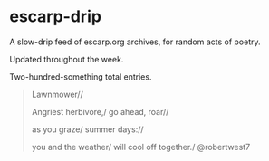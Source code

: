 # escarp-drip

A slow-drip feed of escarp.org archives, for random acts of poetry.

<!-- serendipity; refeed -->

Updated throughout the week.

<!-- Atom feed: (all) or (clean) -->

Two-hundred-something total entries. <!-- Loops until the heat-death of GitHub Actions. -->

> Lawnmower//
> 
> Angriest herbivore,/
> go ahead, roar//
> 
> as you graze/
> summer days://
> 
> you and the weather/
> will cool off together./
> @robertwest7
